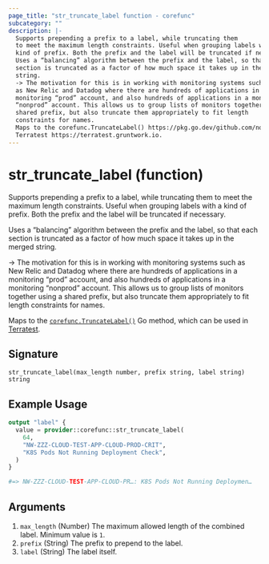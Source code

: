 ```yaml
---
page_title: "str_truncate_label function - corefunc"
subcategory: ""
description: |-
  Supports prepending a prefix to a label, while truncating them
  to meet the maximum length constraints. Useful when grouping labels with a
  kind of prefix. Both the prefix and the label will be truncated if necessary.
  Uses a “balancing” algorithm between the prefix and the label, so that each
  section is truncated as a factor of how much space it takes up in the merged
  string.
  -> The motivation for this is in working with monitoring systems such
  as New Relic and Datadog where there are hundreds of applications in a
  monitoring “prod” account, and also hundreds of applications in a monitoring
  “nonprod” account. This allows us to group lists of monitors together using a
  shared prefix, but also truncate them appropriately to fit length
  constraints for names.
  Maps to the corefunc.TruncateLabel() https://pkg.go.dev/github.com/northwood-labs/terraform-provider-corefunc/corefunc#TruncateLabel Go method, which can be used in
  Terratest https://terratest.gruntwork.io.
---
```


# str_truncate_label (function)

Supports prepending a prefix to a label, while truncating them
to meet the maximum length constraints. Useful when grouping labels with a
kind of prefix. Both the prefix and the label will be truncated if necessary.

Uses a “balancing” algorithm between the prefix and the label, so that each
section is truncated as a factor of how much space it takes up in the merged
string.

-> The motivation for this is in working with monitoring systems such
as New Relic and Datadog where there are hundreds of applications in a
monitoring “prod” account, and also hundreds of applications in a monitoring
“nonprod” account. This allows us to group lists of monitors together using a
shared prefix, but also truncate them appropriately to fit length
constraints for names.

Maps to the [`corefunc.TruncateLabel()`](https://pkg.go.dev/github.com/northwood-labs/terraform-provider-corefunc/corefunc#TruncateLabel) Go method, which can be used in
[Terratest](https://terratest.gruntwork.io).

## Signature

<!-- signature generated by tfplugindocs -->
```text
str_truncate_label(max_length number, prefix string, label string) string
```

## Example Usage

```terraform
output "label" {
  value = provider::corefunc::str_truncate_label(
    64,
    "NW-ZZZ-CLOUD-TEST-APP-CLOUD-PROD-CRIT",
    "K8S Pods Not Running Deployment Check",
  )
}

#=> NW-ZZZ-CLOUD-TEST-APP-CLOUD-PR…: K8S Pods Not Running Deploymen…
```

## Arguments

1. `max_length` (Number) The maximum allowed length of the combined label. Minimum value is `1`.
1. `prefix` (String) The prefix to prepend to the label.
1. `label` (String) The label itself.

<!-- Preview the provider docs with the Terraform registry provider docs preview tool: https://registry.terraform.io/tools/doc-preview -->
